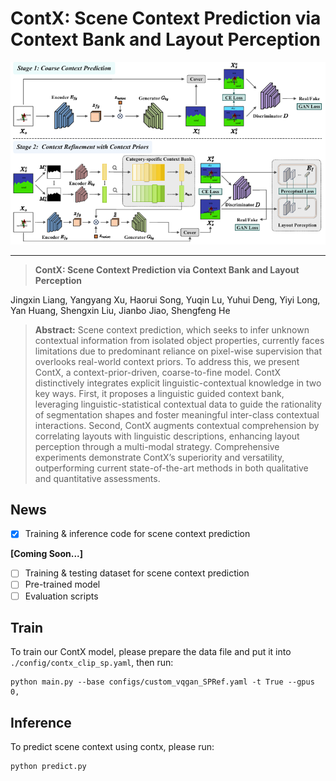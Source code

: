
# ContX: Scene Context Prediction via Context Bank and Layout Perception

![architecture.png](architecture.png)

---

> **ContX: Scene Context Prediction via Context Bank and Layout Perception**
> 
Jingxin Liang, Yangyang Xu, Haorui Song, Yuqin Lu, Yuhui Deng, Yiyi Long, Yan Huang, Shengxin Liu, Jianbo Jiao, Shengfeng He
> 

> **Abstract:** Scene context prediction, which seeks to infer unknown contextual information from isolated object properties, currently faces limitations due to predominant reliance on pixel-wise supervision that overlooks real-world context priors. To address this, we present ContX, a context-prior-driven, coarse-to-fine model. ContX distinctively integrates explicit linguistic-contextual knowledge in two key ways. First, it proposes a linguistic guided context bank, leveraging linguistic-statistical contextual data to guide the rationality of segmentation shapes and foster meaningful inter-class contextual interactions. Second, ContX augments contextual comprehension by correlating layouts with linguistic descriptions, enhancing layout perception through a multi-modal strategy. Comprehensive experiments demonstrate ContX’s superiority and versatility, outperforming current state-of-the-art methods in both qualitative and quantitative assessments.
> 

## News

- [x]  Training & inference code for scene context prediction

**[Coming Soon...]**

- [ ]  Training & testing dataset for scene context prediction
- [ ]  Pre-trained model
- [ ]  Evaluation scripts

## Train

To train our ContX model, please prepare the data file and put it into `./config/contx_clip_sp.yaml`, then run:
```
python main.py --base configs/custom_vqgan_SPRef.yaml -t True --gpus 0,
```

## Inference

To predict scene context using contx, please run:
```
python predict.py
```
